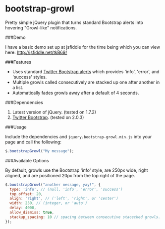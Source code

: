 bootstrap-growl
===============

Pretty simple jQuery plugin that turns standard Bootstrap alerts into hovering "Growl-like" notifications.

###Demo

I have a basic demo set up at jsfiddle for the time being which you can view here: http://jsfiddle.net/tkB69/

###Features

* Uses standard [Twitter Bootstrap alerts](http://twitter.github.com/bootstrap/components.html#alerts) which provides 'info', 'error', and 'success' styles.
* Multiple growls called consecutively are stacked up one after another in a list.
* Automatically fades growls away after a default of 4 seconds.

###Dependencies

1. Latest version of jQuery. (tested on 1.7.2)
2. [Twitter Bootstrap](http://twitter.github.com/bootstrap/index.html). (tested on 2.0.3)

###Usage

Include the dependencies and `jquery.bootstrap-growl.min.js` into your page and call the following:

```javascript
$.bootstrapGrowl("My message");
```

###Available Options

By default, growls use the Bootstrap 'info' style, are 250px wide, right aligned, and are positioned 20px from the top right of the page.

```javascript
$.bootstrapGrowl("another message, yay!", {
  type: 'info', // (null, 'info', 'error', 'success')
  top_offset: 20,
  align: 'right', // ('left', 'right', or 'center')
  width: 250, // (integer, or 'auto')
  delay: 4000,
  allow_dismiss: true,
  stackup_spacing: 10 // spacing between consecutive stacecked growls.
});
```
